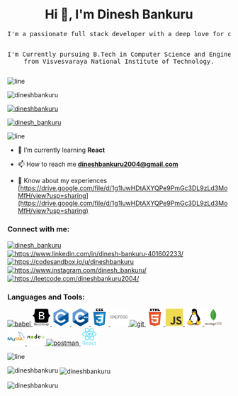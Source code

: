 <h1 align="center">Hi 👋, I'm Dinesh Bankuru</h1>
<pre align="center">I'm a passionate full stack developer with a deep love for coding, problem solving, and creating efficient and scalable solutions. My journey in the world of programming started with a single "Hello World" and has led me to explore the realms of web development, algorithms, and data structures. 

I'm Currently pursuing B.Tech in Computer Science and Engineering from Visvesvaraya National Institute of Technology.</pre>


![line](https://www.animatedimages.org/data/media/562/animated-line-image-0387.gif)

<p align="left"> <img src="https://komarev.com/ghpvc/?username=dineshbankuru&label=Profile%20views&color=0e75b6&style=flat" alt="dineshbankuru" /> </p>

<p align="left"> <a href="https://github.com/ryo-ma/github-profile-trophy"><img src="https://github-profile-trophy.vercel.app/?username=dineshbankuru" alt="dineshbankuru" /></a> </p>

<p align="left"> <a href="https://twitter.com/dinesh_bankuru" target="blank"><img src="https://img.shields.io/twitter/follow/dinesh_bankuru?logo=twitter&style=for-the-badge" alt="dinesh_bankuru" /></a> </p>

![line](https://www.animatedimages.org/data/media/562/animated-line-image-0387.gif)


- 🌱 I’m currently learning **React**

- 📫 How to reach me **dineshbankuru2004@gmail.com**

- 📄 Know about my experiences [https://drive.google.com/file/d/1g1luwHDtAXYQPe9PmGc3DL9zLd3MoMfH/view?usp=sharing](https://drive.google.com/file/d/1g1luwHDtAXYQPe9PmGc3DL9zLd3MoMfH/view?usp=sharing)

<h3 align="left">Connect with me:</h3>
<p align="left">
<a href="https://twitter.com/dinesh_bankuru" target="blank"><img align="center" src="https://raw.githubusercontent.com/rahuldkjain/github-profile-readme-generator/master/src/images/icons/Social/twitter.svg" alt="dinesh_bankuru" height="30" width="40" /></a>
<a href="https://linkedin.com/in/https://www.linkedin.com/in/dinesh-bankuru-401602233/" target="blank"><img align="center" src="https://raw.githubusercontent.com/rahuldkjain/github-profile-readme-generator/master/src/images/icons/Social/linked-in-alt.svg" alt="https://www.linkedin.com/in/dinesh-bankuru-401602233/" height="30" width="40" /></a>
<a href="https://codesandbox.com/https://codesandbox.io/u/dineshbankuru" target="blank"><img align="center" src="https://raw.githubusercontent.com/rahuldkjain/github-profile-readme-generator/master/src/images/icons/Social/codesandbox.svg" alt="https://codesandbox.io/u/dineshbankuru" height="30" width="40" /></a>
<a href="https://instagram.com/https://www.instagram.com/dinesh_bankuru/" target="blank"><img align="center" src="https://raw.githubusercontent.com/rahuldkjain/github-profile-readme-generator/master/src/images/icons/Social/instagram.svg" alt="https://www.instagram.com/dinesh_bankuru/" height="30" width="40" /></a>
<a href="https://www.leetcode.com/https://leetcode.com/dineshbankuru2004/" target="blank"><img align="center" src="https://raw.githubusercontent.com/rahuldkjain/github-profile-readme-generator/master/src/images/icons/Social/leet-code.svg" alt="https://leetcode.com/dineshbankuru2004/" height="30" width="40" /></a>
</p>

<h3 align="left">Languages and Tools:</h3>
<p align="left"> <a href="https://babeljs.io/" target="_blank" rel="noreferrer"> <img src="https://www.vectorlogo.zone/logos/babeljs/babeljs-icon.svg" alt="babel" width="40" height="40"/> </a> <a href="https://getbootstrap.com" target="_blank" rel="noreferrer"> <img src="https://raw.githubusercontent.com/devicons/devicon/master/icons/bootstrap/bootstrap-plain-wordmark.svg" alt="bootstrap" width="40" height="40"/> </a> <a href="https://www.cprogramming.com/" target="_blank" rel="noreferrer"> <img src="https://raw.githubusercontent.com/devicons/devicon/master/icons/c/c-original.svg" alt="c" width="40" height="40"/> </a> <a href="https://www.w3schools.com/cpp/" target="_blank" rel="noreferrer"> <img src="https://raw.githubusercontent.com/devicons/devicon/master/icons/cplusplus/cplusplus-original.svg" alt="cplusplus" width="40" height="40"/> </a> <a href="https://www.w3schools.com/css/" target="_blank" rel="noreferrer"> <img src="https://raw.githubusercontent.com/devicons/devicon/master/icons/css3/css3-original-wordmark.svg" alt="css3" width="40" height="40"/> </a> <a href="https://expressjs.com" target="_blank" rel="noreferrer"> <img src="https://raw.githubusercontent.com/devicons/devicon/master/icons/express/express-original-wordmark.svg" alt="express" width="40" height="40"/> </a> <a href="https://git-scm.com/" target="_blank" rel="noreferrer"> <img src="https://www.vectorlogo.zone/logos/git-scm/git-scm-icon.svg" alt="git" width="40" height="40"/> </a> <a href="https://www.w3.org/html/" target="_blank" rel="noreferrer"> <img src="https://raw.githubusercontent.com/devicons/devicon/master/icons/html5/html5-original-wordmark.svg" alt="html5" width="40" height="40"/> </a> <a href="https://developer.mozilla.org/en-US/docs/Web/JavaScript" target="_blank" rel="noreferrer"> <img src="https://raw.githubusercontent.com/devicons/devicon/master/icons/javascript/javascript-original.svg" alt="javascript" width="40" height="40"/> </a> <a href="https://www.linux.org/" target="_blank" rel="noreferrer"> <img src="https://raw.githubusercontent.com/devicons/devicon/master/icons/linux/linux-original.svg" alt="linux" width="40" height="40"/> </a> <a href="https://www.mongodb.com/" target="_blank" rel="noreferrer"> <img src="https://raw.githubusercontent.com/devicons/devicon/master/icons/mongodb/mongodb-original-wordmark.svg" alt="mongodb" width="40" height="40"/> </a> <a href="https://www.mysql.com/" target="_blank" rel="noreferrer"> <img src="https://raw.githubusercontent.com/devicons/devicon/master/icons/mysql/mysql-original-wordmark.svg" alt="mysql" width="40" height="40"/> </a> <a href="https://nodejs.org" target="_blank" rel="noreferrer"> <img src="https://raw.githubusercontent.com/devicons/devicon/master/icons/nodejs/nodejs-original-wordmark.svg" alt="nodejs" width="40" height="40"/> </a> <a href="https://postman.com" target="_blank" rel="noreferrer"> <img src="https://www.vectorlogo.zone/logos/getpostman/getpostman-icon.svg" alt="postman" width="40" height="40"/> </a> <a href="https://reactjs.org/" target="_blank" rel="noreferrer"> <img src="https://raw.githubusercontent.com/devicons/devicon/master/icons/react/react-original-wordmark.svg" alt="react" width="40" height="40"/> </a> </p>

![line](https://www.animatedimages.org/data/media/562/animated-line-image-0387.gif)


<p><img align="left" src="https://github-readme-stats.vercel.app/api/top-langs?username=dineshbankuru&show_icons=true&locale=en&layout=compact" alt="dineshbankuru" /></p>

<p>&nbsp;<img align="center" src="https://github-readme-stats.vercel.app/api?username=dineshbankuru&show_icons=true&locale=en" alt="dineshbankuru" /></p>

<p><img align="center" src="https://github-readme-streak-stats.herokuapp.com/?user=dineshbankuru&" alt="dineshbankuru" /></p>

